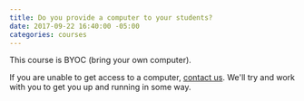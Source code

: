 ```yaml
---
title: Do you provide a computer to your students?
date: 2017-09-22 16:40:00 -05:00
categories: courses
---
```


This course is BYOC (bring your own computer).

If you are unable to get access to a computer, [contact us](/contact). We'll try and work with you to get you up and running in some way.
